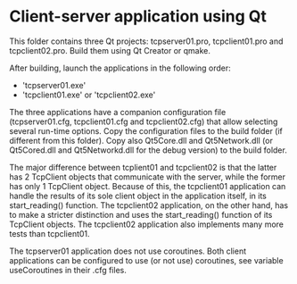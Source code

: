 # Client-server application using Qt

This folder contains three Qt projects: tcpserver01.pro, tcpclient01.pro and tcpclient02.pro.
Build them using Qt Creator or qmake.

After building, launch the applications in the following order:

* 'tcpserver01.exe'
* 'tcpclient01.exe' or 'tcpclient02.exe'

The three applications have a companion configuration file (tcpserver01.cfg, tcpclient01.cfg and tcpclient02.cfg) that allow selecting several run-time options.
Copy the configuration files to the build folder (if different from this folder). Copy also Qt5Core.dll and Qt5Network.dll (or Qt5Cored.dll and Qt5Networkd.dll for the debug version) to the build folder.

The major difference between tcplient01 and tcpclient02 is that the latter has 2 TcpClient objects that communicate with the server, while the former has only 1 TcpClient object.
Because of this, the tcpclient01 application can handle the results of its sole client object in the application itself, in its start_reading() function.
The tcpclient02 application, on the other hand, has to make a stricter distinction and uses the start_reading() function of its TcpClient objects. The tcpclient02 application also implements many more tests than tcpclient01.

The tcpserver01 application does not use coroutines. Both client applications can be configured to use (or not use) coroutines, see variable useCoroutines in their .cfg files.
